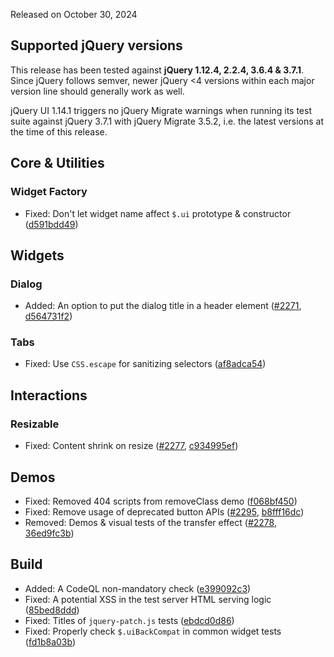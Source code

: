 <script>{
	"title": "jQuery UI 1.14.1 Changelog"
}</script>

Released on October 30, 2024

## Supported jQuery versions

This release has been tested against **jQuery 1.12.4, 2.2.4, 3.6.4 & 3.7.1**. Since jQuery follows semver, newer jQuery <4 versions within each major version line should generally work as well.

jQuery UI 1.14.1 triggers no jQuery Migrate warnings when running its test suite against jQuery 3.7.1 with jQuery Migrate 3.5.2, i.e. the latest versions at the time of this release.

## Core &amp; Utilities

### Widget Factory

* Fixed: Don't let widget name affect `$.ui` prototype & constructor ([d591bdd49](https://github.com/jquery/jquery-ui/commit/d591bdd494cf28a399ea7d7ae7ccbae3a5cab020))

## Widgets

### Dialog

* Added: An option to put the dialog title in a header element ([#2271](https://github.com/jquery/jquery-ui/issues/2271), [d564731f2](https://github.com/jquery/jquery-ui/commit/d564731f20a5eee6c6e373344a2bd6fc9d047e63))

### Tabs

* Fixed: Use `CSS.escape` for sanitizing selectors ([af8adca54](https://github.com/jquery/jquery-ui/commit/af8adca5481d0ac5db0865032b6c4c7e21421be7))

## Interactions

### Resizable

* Fixed: Content shrink on resize ([#2277](https://github.com/jquery/jquery-ui/issues/2277), [c934995ef](https://github.com/jquery/jquery-ui/commit/c934995efa431efe0b15b6f9a6b614e6b8e88399))

## Demos

* Fixed: Removed 404 scripts from removeClass demo ([f068bf450](https://github.com/jquery/jquery-ui/commit/f068bf4509d11d781512874e18e9506525ad6dcc))
* Fixed: Remove usage of deprecated button APIs ([#2295](https://github.com/jquery/jquery-ui/issues/2295), [b8fff16dc](https://github.com/jquery/jquery-ui/commit/b8fff16dc4580187d26a8468ee9dc31387a3b225))
* Removed: Demos & visual tests of the transfer effect ([#2278](https://github.com/jquery/jquery-ui/issues/2278), [36ed9fc3b](https://github.com/jquery/jquery-ui/commit/36ed9fc3b0f0ce348a360e8a10500475337368b3))

## Build

* Added: A CodeQL non-mandatory check ([e399092c3](https://github.com/jquery/jquery-ui/commit/e399092c3ef6ea29443e879695268fc09c6ea9bf))
* Fixed: A potential XSS in the test server HTML serving logic ([85bed8ddd](https://github.com/jquery/jquery-ui/commit/85bed8ddd893390fd41bd7e93d2a44a1b5d9b885))
* Fixed: Titles of `jquery-patch.js` tests ([ebdcd0d86](https://github.com/jquery/jquery-ui/commit/ebdcd0d866a5d318c5255c2d6404867878d06d47))
* Fixed: Properly check `$.uiBackCompat` in common widget tests ([fd1b8a03b](https://github.com/jquery/jquery-ui/commit/fd1b8a03b22411e68e703426fb85a2566318623d))
